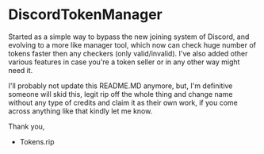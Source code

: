 # DiscordTokenManager
Started as a simple way to bypass the new joining system of Discord, and evolving to a more like manager tool, which now can check huge number of tokens faster then any checkers (only valid/invalid). I've also added other various features in case you're a token seller or in any other way might need it.


I'll probably not update this README.MD anymore, but, I'm definitive someone will skid this, legit rip off the whole thing and change name without any type of credits and claim it as their own work, if you come across anything like that kindly let me know.

Thank you,
- Tokens.rip
